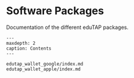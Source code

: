 # Software Packages

Documentation of the different eduTAP packages.

```{toctree}
---
maxdepth: 2
caption: Contents
---

edutap_wallet_google/index.md
edutap_wallet_apple/index.md

```